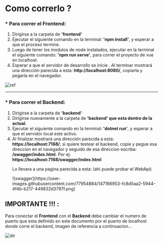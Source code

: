 <h1>Como correrlo ?</h1>

<h3>
 * Para correr el Frontend: 
</h3>

<ol>
  <li>Dirigirse a la carpeta de <b>'frontend'</b></li>
   <li>Ejecutar el siguiente comando en la terminal: <b>'npm install'</b>, y esperar a que el proceso termine.</li>
     <li>Luego de tener los modulos de node instalados, ejecutar en la terminal el siguiente comando: <b>'npm run serve'</b>, para correr el proyecto de vue en localhost. </li>
        <li>Esperar a que el servidor de desarrollo se inicie . Al terminar mostrará una dirección parecida a esta: <b>http://localhost:8080/</b>, copiarla y pegarla en el navegador.</li>
</ol>

![ref](https://user-images.githubusercontent.com/77954884/147166488-75f22a0a-6f72-43f6-bef5-fd9d5edb0e9c.png)

<hr/>

<h3>
 * Para correr el Backend: 
</h3>

<ol>
    <li>Dirigirse a la carpeta de <b>'backend'</b></li>
      <li>Dirigirse nuevamente a la carpeta de <b>'backend' que esta dentro de la actual. </b></li>
       <li>Ejecutar el siguiente comando en la terminal: <b>'dotnet run'</b>, y esperar a que el servidor local este activo.</li>
      <li>Al finalizar mostrará una dirección parecida a esta: <b>https://localhost:7168/</b>; si quiere testear el backend, copie y pegue esa direccion en el navegador y seguido de esa direccion escriba: <b>/swagger/index.html</b>. Por ej: <b>https://localhost:7168/swagger/index.html</b> <br/>
        <p>Lo llevara a una pagina parecida a esta: (ahi puede probar el WebApi)</p>
![swagger](https://user-images.githubusercontent.com/77954884/147166953-fc8d5aa2-5944-4f4b-b217-449832d3797f.png)
  </li>
</ol>

<h2>IMPORTANTE !!! :</h2>
<div> 
   <p>Para conectar el <b>Frontend</b> con el <b>Backend</b> debe cambiar el numero de puerto que esta definido en este documento por el puerto de localhost donde corre el backend, imagen de referencia a continuacion...</p>
  
  ![dir](https://user-images.githubusercontent.com/77954884/147167700-de70101a-a44f-412a-a1bc-17b95f6160c3.png)

</div>



